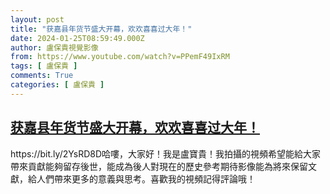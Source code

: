 ```yaml
---
layout: post
title: "获嘉县年货节盛大开幕，欢欢喜喜过大年！"
date: 2024-01-25T08:59:49.000Z
author: 盧保貴視覺影像
from: https://www.youtube.com/watch?v=PPemF49IxRM
tags: [ 盧保貴 ]
comments: True
categories: [ 盧保貴 ]
---
```

<!--1706173189000-->
[获嘉县年货节盛大开幕，欢欢喜喜过大年！](https://www.youtube.com/watch?v=PPemF49IxRM)
------

<div>
https://bit.ly/2YsRD8D哈嘍，大家好！我是盧寶貴！我拍攝的視頻希望能給大家帶來貢獻能夠留存後世，能成為後人對現在的歷史參考期待影像能為將來保留文獻，給人們帶來更多的意義與思考。喜歡我的視頻記得評論哦！
</div>
